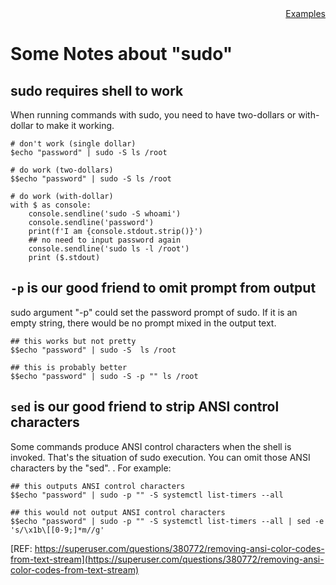 <div style="text-align:right"><a href="./index">Examples</a></div>

# Some Notes about "sudo"

## sudo requires shell to work

When running commands with sudo, you need to have two-dollars or with-dollar to make it working.

```
# don't work (single dollar)
$echo "password" | sudo -S ls /root

# do work (two-dollars)
$$echo "password" | sudo -S ls /root

# do work (with-dollar)
with $ as console:
    console.sendline('sudo -S whoami')
    console.sendline('password')
    print(f'I am {console.stdout.strip()}')
    ## no need to input password again
    console.sendline('sudo ls -l /root')
    print ($.stdout)
```

## `-p` is our good friend to omit prompt from output

sudo argument "-p" could set the password prompt of sudo. If it is an empty string, there would be no prompt mixed in the output text.

```
## this works but not pretty
$$echo "password" | sudo -S  ls /root

## this is probably better
$$echo "password" | sudo -S -p "" ls /root
```

## `sed` is our good friend to strip ANSI control characters

Some commands produce ANSI control characters when the shell is invoked. 
That's the situation of sudo execution. You can omit those ANSI characters by the "sed". . For example:

```
## this outputs ANSI control characters
$$echo "password" | sudo -p "" -S systemctl list-timers --all

## this would not output ANSI control characters
$$echo "password" | sudo -p "" -S systemctl list-timers --all | sed -e 's/\x1b\[[0-9;]*m//g'
```

[REF: https://superuser.com/questions/380772/removing-ansi-color-codes-from-text-stream](https://superuser.com/questions/380772/removing-ansi-color-codes-from-text-stream)

